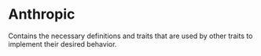 # Anthropic

Contains the necessary definitions and traits that are used by other traits to implement
their desired behavior.

